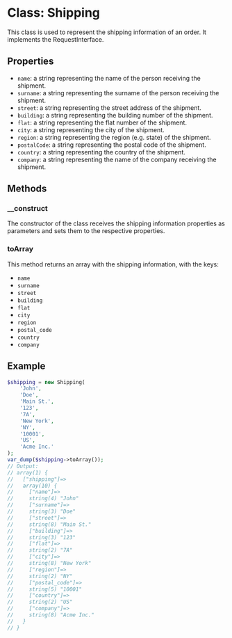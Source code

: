 # Class: Shipping

This class is used to represent the shipping information of an order. It implements the RequestInterface.

## Properties

- `name`: a string representing the name of the person receiving the shipment.
- `surname`: a string representing the surname of the person receiving the shipment.
- `street`: a string representing the street address of the shipment.
- `building`: a string representing the building number of the shipment.
- `flat`: a string representing the flat number of the shipment.
- `city`: a string representing the city of the shipment.
- `region`: a string representing the region (e.g. state) of the shipment.
- `postalCode`: a string representing the postal code of the shipment.
- `country`: a string representing the country of the shipment.
- `company`: a string representing the name of the company receiving the shipment.

## Methods

### __construct

The constructor of the class receives the shipping information properties as parameters and sets them to the respective properties.

### toArray

This method returns an array with the shipping information, with the keys:

- `name`
- `surname`
- `street`
- `building`
- `flat`
- `city`
- `region`
- `postal_code`
- `country`
- `company`

## Example

```php
$shipping = new Shipping(
    'John',
    'Doe',
    'Main St.',
    '123',
    '7A',
    'New York',
    'NY',
    '10001',
    'US',
    'Acme Inc.'
);
var_dump($shipping->toArray());
// Output:
// array(1) {
//   ["shipping"]=>
//   array(10) {
//     ["name"]=>
//     string(4) "John"
//     ["surname"]=>
//     string(3) "Doe"
//     ["street"]=>
//     string(8) "Main St."
//     ["building"]=>
//     string(3) "123"
//     ["flat"]=>
//     string(2) "7A"
//     ["city"]=>
//     string(8) "New York"
//     ["region"]=>
//     string(2) "NY"
//     ["postal_code"]=>
//     string(5) "10001"
//     ["country"]=>
//     string(2) "US"
//     ["company"]=>
//     string(8) "Acme Inc."
//   }
// }
```